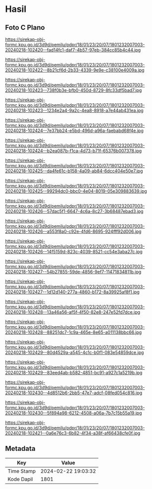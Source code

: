 # Hasil

## Foto C Plano

https://sirekap-obj-formc.kpu.go.id/3d9d/pemilu/pdpr/18/01/23/20/07/1801232007003-20240218-102420--fad14fc1-daf7-4b57-97eb-384cc85b4c44.jpg

https://sirekap-obj-formc.kpu.go.id/3d9d/pemilu/pdpr/18/01/23/20/07/1801232007003-20240218-102422--8b21cf6d-2b33-4339-9e9e-c38100e4009a.jpg

https://sirekap-obj-formc.kpu.go.id/3d9d/pemilu/pdpr/18/01/23/20/07/1801232007003-20240218-102423--738f0b3e-bfb0-450d-8729-8fc33df5bad7.jpg

https://sirekap-obj-formc.kpu.go.id/3d9d/pemilu/pdpr/18/01/23/20/07/1801232007003-20240218-102423--1234e2a4-9a2c-4ea8-8918-a7e44ab431ea.jpg

https://sirekap-obj-formc.kpu.go.id/3d9d/pemilu/pdpr/18/01/23/20/07/1801232007003-20240218-102424--7e37bb24-e5bd-496d-a96a-faebabd68f4e.jpg

https://sirekap-obj-formc.kpu.go.id/3d9d/pemilu/pdpr/18/01/23/20/07/1801232007003-20240218-102424--b2ea087b-f1ca-4d73-b71f-65376b007378.jpg

https://sirekap-obj-formc.kpu.go.id/3d9d/pemilu/pdpr/18/01/23/20/07/1801232007003-20240218-102425--da4fe61c-b158-4a09-ab84-6dcc404e50e7.jpg

https://sirekap-obj-formc.kpu.go.id/3d9d/pemilu/pdpr/18/01/23/20/07/1801232007003-20240218-102425--99294dc0-bbc0-4e04-8019-05e309883639.jpg

https://sirekap-obj-formc.kpu.go.id/3d9d/pemilu/pdpr/18/01/23/20/07/1801232007003-20240218-102426--57dac5f1-6647-4c6a-8c27-3b68487ebad3.jpg

https://sirekap-obj-formc.kpu.go.id/3d9d/pemilu/pdpr/18/01/23/20/07/1801232007003-20240218-102426--a553f8a0-c92e-4fd6-8695-924fff92d006.jpg

https://sirekap-obj-formc.kpu.go.id/3d9d/pemilu/pdpr/18/01/23/20/07/1801232007003-20240218-102426--14f5159d-823c-4039-8521-cc54e3aba27c.jpg

https://sirekap-obj-formc.kpu.go.id/3d9d/pemilu/pdpr/18/01/23/20/07/1801232007003-20240218-102427--54b27855-59de-4856-9ef7-11471834811b.jpg

https://sirekap-obj-formc.kpu.go.id/3d9d/pemilu/pdpr/18/01/23/20/07/1801232007003-20240218-102427--1d12d140-277a-4860-b172-8a39925af8f1.jpg

https://sirekap-obj-formc.kpu.go.id/3d9d/pemilu/pdpr/18/01/23/20/07/1801232007003-20240218-102428--13a46a56-af5f-4f50-82e8-247e52fd7dce.jpg

https://sirekap-obj-formc.kpu.go.id/3d9d/pemilu/pdpr/18/01/23/20/07/1801232007003-20240218-102428--88251dc7-1c9a-465e-8e65-a011138bbc66.jpg

https://sirekap-obj-formc.kpu.go.id/3d9d/pemilu/pdpr/18/01/23/20/07/1801232007003-20240218-102429--80d4529a-a545-4c1c-b0f1-083e54859dce.jpg

https://sirekap-obj-formc.kpu.go.id/3d9d/pemilu/pdpr/18/01/23/20/07/1801232007003-20240218-102429--83eed4ab-b582-4851-bc91-a927c1a5219b.jpg

https://sirekap-obj-formc.kpu.go.id/3d9d/pemilu/pdpr/18/01/23/20/07/1801232007003-20240218-102430--4d8512b6-2bb5-47e7-adcf-08fed054c816.jpg

https://sirekap-obj-formc.kpu.go.id/3d9d/pemilu/pdpr/18/01/23/20/07/1801232007003-20240218-102430--5f894a98-6212-4508-a06a-7b7c15b55a19.jpg

https://sirekap-obj-formc.kpu.go.id/3d9d/pemilu/pdpr/18/01/23/20/07/1801232007003-20240218-102421--0a6e76c3-6b82-4f34-a38f-af66438cfe0f.jpg


## Metadata

| Key        | Value               |
| ---------- | ------------------- |
| Time Stamp | 2024-02-22 19:03:32 |
| Kode Dapil | 1801                |



